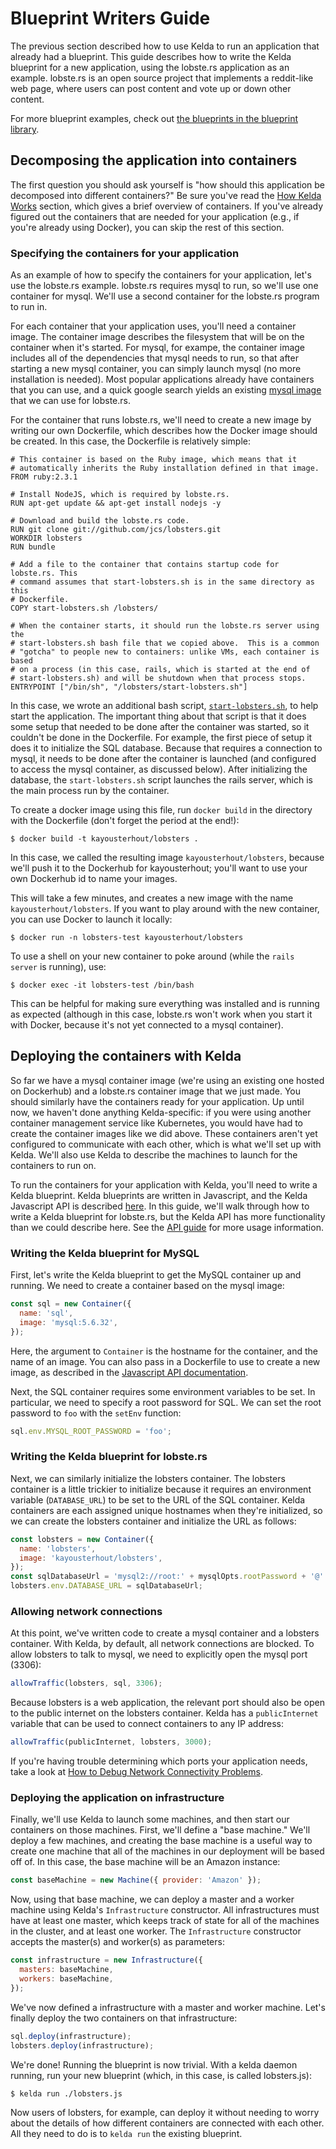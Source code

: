 # Blueprint Writers Guide

The previous section described how to use Kelda to run an application that
already had a blueprint. This guide describes how to write the Kelda
blueprint for a new application, using the lobste.rs application as an example.
lobste.rs is an open source project that implements a reddit-like web page,
where users can post content and vote up or down other content.

For more blueprint examples, check out [the blueprints in the blueprint
library](#blueprint-library).

## Decomposing the application into containers

The first question you should ask yourself is "how should this application be
decomposed into different containers?"  Be sure you've read the [How Kelda
Works](#how-kelda-works) section, which gives a brief overview of containers.
If you've already figured out the containers that are needed for your
application (e.g., if you're already using Docker), you can skip the rest of
this section.

### Specifying the containers for your application

As an example of how to specify the containers for your application, let's use
the lobste.rs example.  lobste.rs requires mysql to run, so we'll use one
container for mysql.  We'll use a second container for the lobste.rs program to
run in.

For each container that your application uses, you'll need a container image.
The container image describes the filesystem that will be on the container when
it's started.  For mysql, for exampe, the container image includes all of the
dependencies that mysql needs to run, so that after starting a new mysql
container, you can simply launch mysql (no more installation is needed).  Most
popular applications already have containers that you can use, and a quick
google search yields an existing [mysql image](https://hub.docker.com/_/mysql/)
that we can use for lobste.rs.

For the container that runs lobste.rs, we'll need to create a new image by
writing our own Dockerfile, which describes how the Docker image should be
created.  In this case, the Dockerfile is relatively simple:

```docker
# This container is based on the Ruby image, which means that it
# automatically inherits the Ruby installation defined in that image.
FROM ruby:2.3.1

# Install NodeJS, which is required by lobste.rs.
RUN apt-get update && apt-get install nodejs -y

# Download and build the lobste.rs code.
RUN git clone git://github.com/jcs/lobsters.git
WORKDIR lobsters
RUN bundle

# Add a file to the container that contains startup code for lobste.rs. This
# command assumes that start-lobsters.sh is in the same directory as this
# Dockerfile.
COPY start-lobsters.sh /lobsters/

# When the container starts, it should run the lobste.rs server using the
# start-lobsters.sh bash file that we copied above.  This is a common
# "gotcha" to people new to containers: unlike VMs, each container is based
# on a process (in this case, rails, which is started at the end of
# start-lobsters.sh) and will be shutdown when that process stops.
ENTRYPOINT ["/bin/sh", "/lobsters/start-lobsters.sh"]
```

In this case, we wrote an additional bash script, [`start-lobsters.sh`](), to
help start the application.  The important thing about that script is that it
does some setup that needed to be done after the container was started, so it
couldn't be done in the Dockerfile.  For example, the first piece of setup it
does it to initialize the SQL database.  Because that requires a connection to
mysql, it needs to be done after the container is launched (and configured to
access the mysql container, as discussed below).  After initializing the
database, the `start-lobsters.sh` script launches the rails server, which is the
main process run by the container.

To create a docker image using this file, run `docker build` in the directory
with the Dockerfile (don't forget the period at the end!):

```console
$ docker build -t kayousterhout/lobsters .
```

In this case, we called the resulting image `kayousterhout/lobsters`, because
we'll push it to the Dockerhub for kayousterhout; you'll want to use your own
Dockerhub id to name your images.

This will take a few minutes, and creates a new image with the name
`kayousterhout/lobsters`.  If you want to play around with the new container,
you can use Docker to launch it locally:

```console
$ docker run -n lobsters-test kayousterhout/lobsters
```

To use a shell on your new container to poke around (while the `rails server` is
running), use:

```console
$ docker exec -it lobsters-test /bin/bash
```

This can be helpful for making sure everything was installed and is running as
expected (although in this case, lobste.rs won't work when you start it with
Docker, because it's not yet connected to a mysql container).

## Deploying the containers with Kelda

So far we have a mysql container image (we're using an existing one hosted on
Dockerhub) and a lobste.rs container image that we just made.  You should
similarly have the containers ready for your application.  Up until now, we
haven't done anything Kelda-specific: if you were using another container
management service like Kubernetes, you would have had to create the container
images like we did above.  These containers aren't yet configured to communicate
with each other, which is what we'll set up with Kelda.  We'll also use Kelda to
describe the machines to launch for the containers to run on.

To run the containers for your application with Kelda, you'll need to write a
Kelda blueprint.  Kelda blueprints are written in Javascript, and the Kelda
Javascript API
is described [here](http://docs.kelda.io/#kelda-js-api-documentation).  In this
guide, we'll walk through how to write a Kelda blueprint for lobste.rs, but the
Kelda API has more functionality than we could describe here.  See the [API
guide](http://docs.kelda.io/#kelda-js-api-documentation) for more usage
information.

### Writing the Kelda blueprint for MySQL

First, let's write the Kelda blueprint to get the MySQL container up and running.  We
need to create a container based on the mysql image:

```javascript
const sql = new Container({
  name: 'sql',
  image: 'mysql:5.6.32',
});
```

Here, the argument to `Container` is the hostname for the container, and the
name of an image.  You can also pass in a Dockerfile to use to create a new
image, as described in the [Javascript API
documentation](http://docs.kelda.io/#kelda-js-api-documentation).

Next, the SQL container requires some environment variables to be set.  In
particular, we need to specify a root password for SQL.  We can set the root
password to `foo` with the `setEnv` function:

```javascript
sql.env.MYSQL_ROOT_PASSWORD = 'foo';
```

### Writing the Kelda blueprint for lobste.rs

Next, we can similarly initialize the lobsters container.  The lobsters container is
a little trickier to initialize because it requires an environment variable
(`DATABASE_URL`) to be set to the URL of the SQL container.  Kelda containers
are each assigned unique hostnames when they're initialized, so we can create
the lobsters container and initialize the URL as follows:

```javascript
const lobsters = new Container({
  name: 'lobsters',
  image: 'kayousterhout/lobsters',
});
const sqlDatabaseUrl = 'mysql2://root:' + mysqlOpts.rootPassword + '@' + sqlContainer.getHostname() + ':3306/lobsters';
lobsters.env.DATABASE_URL = sqlDatabaseUrl;
```

### Allowing network connections

At this point, we've written code to create a mysql container and a lobsters
container.  With Kelda, by default, all network connections are blocked.  To allow
lobsters to talk to mysql, we need to explicitly open the mysql port (3306):

```javascript
allowTraffic(lobsters, sql, 3306);
```

Because lobsters is a web application, the relevant port should also be open to
the public internet on the lobsters container.  Kelda has a `publicInternet`
variable that can be used to connect containers to any IP address:

```javascript
allowTraffic(publicInternet, lobsters, 3000);
```

If you're having trouble determining which ports your application needs, take
a look at [How to Debug Network Connectivity Problems](#how-to-debug-network-connectivity-problems).

### Deploying the application on infrastructure

Finally, we'll use Kelda to launch some machines, and then start our containers on
those machines.  First, we'll define a "base machine."  We'll deploy a few
machines, and creating the base machine is a useful way to create one machine
that all of the machines in our deployment will be based off of.  In this case,
the base machine will be an Amazon instance:

```javascript
const baseMachine = new Machine({ provider: 'Amazon' });
```

Now, using that base machine, we can deploy a master and a worker machine using
Kelda's `Infrastructure` constructor.  All infrastructures must have at least
one master, which keeps track of state for all of the machines in the cluster,
and at least one worker. The `Infrastructure` constructor accepts the master(s)
and worker(s) as parameters:

```javascript
const infrastructure = new Infrastructure({
  masters: baseMachine,
  workers: baseMachine,
});
```

We've now defined a infrastructure with a master and worker machine.  Let's
finally deploy the two containers on that infrastructure:

```javascript
sql.deploy(infrastructure);
lobsters.deploy(infrastructure);
```

We're done!  Running the blueprint is now trivial.  With a kelda daemon running, run
your new blueprint (which, in this case, is called lobsters.js):

```console
$ kelda run ./lobsters.js
```

Now users of lobsters, for example, can deploy it without needing to worry about
the details of how different containers are connected with each other.  All they
need to do is to `kelda run` the existing blueprint.
